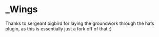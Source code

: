 # _Wings

Thanks to sergeant bigbird for laying the groundwork through the hats plugin, as this is essentially just a fork off of that :)
